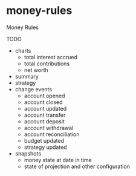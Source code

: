 # money-rules
Money Rules

TODO
* charts
  * total interest accrued
  * total contributions
  * net worth
* summary
* strategy
* change events
  * account opened
  * account closed
  * account updated
  * account transfer
  * account deposit
  * account withdrawal
  * account reconciliation
  * budget updated
  * strategy updated
* snapshots
  * money state at date in time
  * state of projection and other configuration
